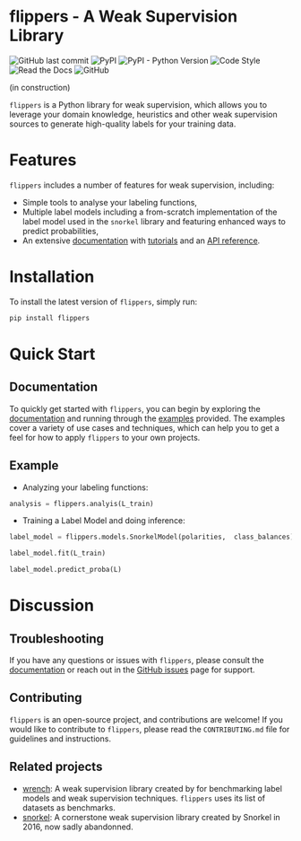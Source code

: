 # flippers - A Weak Supervision Library 

![GitHub last commit](https://img.shields.io/github/last-commit/liamtoran/flippers)
![PyPI](https://img.shields.io/pypi/v/flippers)
![PyPI - Python Version](https://img.shields.io/pypi/pyversions/flippers)
![Code Style](https://img.shields.io/badge/code%20style-black-black)
![Read the Docs](https://img.shields.io/readthedocs/flippers)
![GitHub](https://img.shields.io/github/license/liamtoran/flippers)

(in construction)

`flippers` is a Python library for weak supervision, which allows you to leverage your domain knowledge, heuristics and other weak supervision sources to generate high-quality labels for your training data. 

# Features
`flippers` includes a number of features for weak supervision, including:
- Simple tools to analyse your labeling functions,
- Multiple label models including a from-scratch implementation of the label model used in the `snorkel` library and featuring enhanced ways to predict probabilities,
- An extensive [documentation](https://flippers.readthedocs.io/en/latest/) with [tutorials](missing_link) and an [API reference](https://flippers.readthedocs.io/en/latest/reference/flippers.html).

# Installation
To install the latest version of `flippers`, simply run:

```bash
pip install flippers
```

# Quick Start 
## Documentation
To quickly get started with `flippers`, you can begin by exploring the [documentation](https://flippers.readthedocs.io/en/latest/) and running through the [examples](missing_link) provided. The examples cover a variety of use cases and techniques, which can help you to get a feel for how to apply `flippers` to your own projects. 
## Example
- Analyzing your labeling functions:
```python
analysis = flippers.analyis(L_train)
```
- Training a Label Model and doing inference:

```python
label_model = flippers.models.SnorkelModel(polarities,  class_balances)

label_model.fit(L_train)

label_model.predict_proba(L)
```

# Discussion
## Troubleshooting
If you have any questions or issues with `flippers`, please consult the [documentation](https://flippers.readthedocs.io/en/latest/) or reach out in the [GitHub issues](https://github.com/liamtoran/flippers/issues) page for support.


## Contributing

`flippers` is an open-source project, and contributions are welcome! If you would like to contribute to `flippers`, please read the `CONTRIBUTING.md` file for guidelines and instructions.

## Related projects
- [wrench](https://github.com/JieyuZ2/wrench): A weak supervision library created by for benchmarking label models and weak supervision techniques. `flippers` uses its list of datasets as benchmarks.  
- [snorkel](https://github.com/snorkel-team/snorkel): A cornerstone weak supervision library created by Snorkel in 2016, now sadly abandonned.

